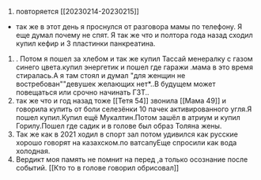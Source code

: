 1. повторяется [[20230214-20230215]]
- так же в этот день я проснулся от разговора мамы по телефону. Я еще думал почему не спят. Я так же что и полтора года назад сходил купил кефир и 3 пластинки панкреатина. 
 1. . Потом я пошел за хлебом и так же купил Тассай менералку с газом синего цвета.купил энергетик и пошел где гаражи .мама в это время стиралась.А я там стоял и думал "для женщин не востребован""девушек желающих нет*..В будущем может повещаться или срочно начинать ГЗТ..
1. так же что и год назад тоже [[Тетя 54]] звонила [[Мама 49]] и говорила купить от боли селезёнки 10 пачек активированного угля.Я пошел купил.Купил ещё Мукалтин.Потом зашёл в атриум и купил Горилу.Пошел где садик и в голове был образ Толяна жены.
2. Так же как в 2021 ходил в спорт зал потом удивился как русские хорошо говорят на казахском.по ватсапуЕще спросили как вода холодная.
3. Вердикт моя память не помнит на перед ,а только осознание после событий.
[[Кто то в голове говорил обрисовал]]